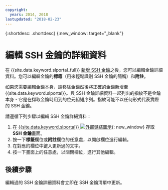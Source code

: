 ```yaml
---
copyright:
  years: 2014, 2018
lastupdated: "2018-02-23"
---
```


{:shortdesc: .shortdesc}
{:new_window: target="_blank"}

# 編輯 SSH 金鑰的詳細資料

在 {{site.data.keyword.slportal_full}} [新增 SSH 金鑰](add-ssh-key.html)之後，您可以編輯金鑰詳細資料。您可以編輯金鑰的**標籤**（用來輕鬆識別 SSH 金鑰的簡稱）和**附註**。

如果您需要編輯金鑰本身，請移除金鑰然後將正確的金鑰新增至 {{site.data.keyword.slportal}}。與 SSH 金鑰詳細資料一起列出的指紋不是金鑰本身 - 它是在擷取金鑰時用到的位元組短序列。指紋可能不以任何形式代表實際的 SSH 金鑰。 

請遵循下列步驟以編輯 SSH 金鑰詳細資料：

1. 在 [{{site.data.keyword.slportal}} ![外部鏈結圖示](../../icons/launch-glyph.svg "外部鏈結圖示")](https://control.softlayer.com/){: new_window} 存取 **SSH 金鑰**畫面。
2. 按一下**標籤**欄位或**附註**欄位的任意處，以開啟欄位進行編輯。
3. 在對應的欄位中鍵入更新過的文字。
4. 按一下畫面上的任意處，以關閉欄位，進行其他編輯。


## 後續步驟

編輯過的 SSH 金鑰詳細資料會立即在 SSH 金鑰清單中更新。

